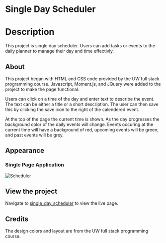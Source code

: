 # Single Day Scheduler

# Description

This project is single day scheduler. Users can add tasks or events to the daily planner to manage their day and time effectivly. 


## About

This project began with HTML and CSS code provided by the UW full stack programming course. Javascript, Moment.js, and JQuery were added to the project to make the page functional. 

Users can click on a time of the day and enter text to describe the event. The text can be either a title or a short description. The user can then save this by clicking the save icon to the right of the calendered event. 

At the top of the page the current time is shown. As the day progresses the background color of the daily events will change. Events occuring at the current time will have a background of red, upcoming events will be green, and past events will be grey. 

## Appearance

### Single Page Application

![Scheduler](./assets/images/page_1.png)


## View the project

Navigate to [single_day_scheduler](https://levisgaragegroupinc.github.io/single_day_Scheduler/) to view the live page. 

## Credits

The design colors and layout are from the UW full stack programming course. 
 